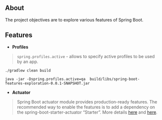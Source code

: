 ## About
The project objectives are to explore various features of Spring Boot.

## Features

* **Profiles**

>`spring.profiles.active` - allows to specify active profiles to be used by an app.

```shell
./gradlew clean build

java -jar -Dspring.profiles.active=qa  build/libs/spring-boot-features-exploration-0.0.1-SNAPSHOT.jar
```

* **Actuator**

> Spring Boot actuator module provides production-ready features. 
> The recommended way to enable the features is to add 
> a dependency on the spring-boot-starter-actuator “Starter”. 
> More details [here](https://docs.spring.io/spring-boot/docs/current/actuator-api/htmlsingle/) 
> and [here](https://docs.spring.io/spring-boot/docs/current/reference/htmlsingle/#actuator).

